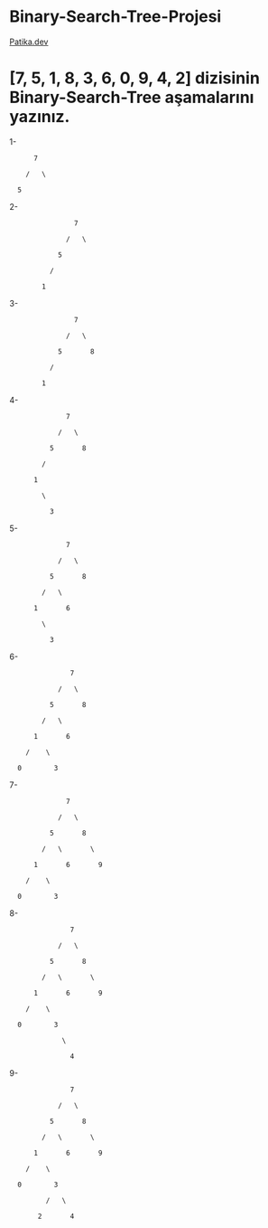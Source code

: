 # Binary-Search-Tree-Projesi

[Patika.dev](https://www.patika.dev/tr)

# [7, 5, 1, 8, 3, 6, 0, 9, 4, 2] dizisinin Binary-Search-Tree aşamalarını yazınız.


1-    

          7
          
        /   \
        
      5
      
2-

                    7

                  /   \

                5

              /

            1

  
3-

                    7

                  /   \

                5       8

              /

            1
  
  
4-

                  7
                  
                /   \
                
              5       8
              
            /
            
          1
          
            \
            
              3
        
5-

                  7
                  
                /   \
                
              5       8
              
            /   \
            
          1       6
          
            \
            
              3
              
 6-
 
                   7
                   
                /   \
                
              5       8
              
            /   \
            
          1       6
          
        /    \
        
      0        3
      
 7-
 
                  7
                  
                /   \
                
              5       8
              
            /   \       \
            
          1       6       9
          
        /    \
        
      0        3
              
 8-
 
                   7
                   
                /   \
                
              5       8
              
            /   \       \
            
          1       6       9
          
        /    \
        
      0        3
      
                 \
                 
                   4
              
9-

                   7
                   
                /   \
                
              5       8
              
            /   \       \
            
          1       6       9
          
        /    \
        
      0        3
      
             /   \
             
           2       4
           
              
              
